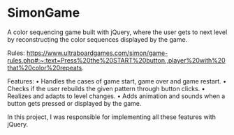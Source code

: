 # SimonGame
A color sequencing game built with jQuery, where the user gets to next level by reconstructing the color sequences displayed by the game.

Rules: https://www.ultraboardgames.com/simon/game-rules.php#:~:text=Press%20the%20START%20button.,player%20with%20that%20color%20repeats.

Features:
• Handles the cases of game start, game over and game restart.
• Checks if the user rebuilds the given pattern through button clicks.
• Realizes and adapts to level changes.
• Adds animation and sounds when a button gets pressed or displayed by the game.

In this project, I was responsible for implementing all these features with jQuery.


